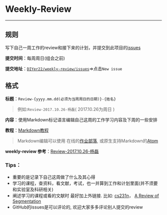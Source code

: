 # Weekly-Review

---

## 规则

写下自己一周工作的review和接下来的计划，并提交到此项目的[issues](https://github.com/DIYer22/weekly-review/issues)

**提交时间**：每周周日(组会之前)

**提交地址**：[`DIYer22/weekly-review/issues`](https://github.com/DIYer22/weekly-review/issues)=>点击`New issue`

## 格式

**标题**：`Review-{yyyy.mm.dd(必须为当周周日的日期)}-{姓名}`
> 例如:`Review-2017.10.26-杨磊`( 2017.10.26为周日 )

**内容**：使用Markdown标记语言编辑自己这周的工作学习内容及下周的一些安排

**教程**：[Markdown教程](https://www.zybuluo.com/mdeditor?url=https://www.zybuluo.com/static/editor/md-help.markdown)

> Markdown编辑可以使用 在线的[作业部落](https://www.zybuluo.com/), 或原生支持Markdown的[Atom](https://atom.io)

**weekly-review 参考**：[Review-2017.10.26-杨磊](https://github.com/DIYer22/weekly-review/issues/1)

### **Tips**：
 * 重要的是记录下自己这周做了什么及其心得
 * 学习的课程，查资料，看文献，考试，也一并算到工作和计划里面(并不须要和实验室及科研相关)
 * 阐述学习的课程或看的文献时 最好加上外链接. 比如: [cs231n](http://cs231n.stanford.edu/syllabus.html)， [A Review of Segmentation](https://arxiv.org/abs/1704.06857)
 * GitHub的issues是可以评论的, 欢迎大家多多评论别人提交的review
